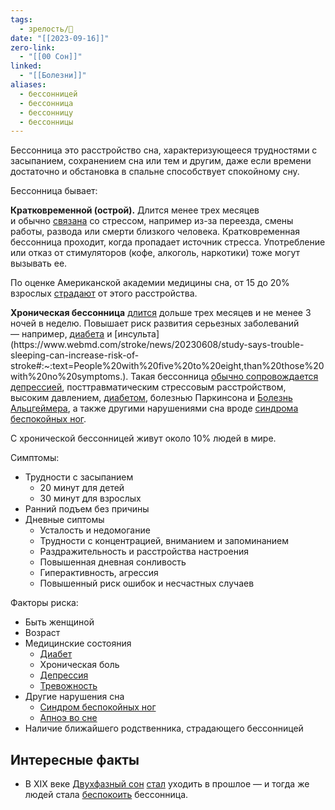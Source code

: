 ```yaml
---
tags:
  - зрелость/🌱
date: "[[2023-09-16]]"
zero-link:
  - "[[00 Сон]]"
linked:
  - "[[Болезни]]"
aliases:
  - бессонницей
  - бессонница
  - бессонницу
  - бессонницы
---
```

 Бессонница это расстройство сна, характеризующееся трудностями с засыпанием, сохранением сна или тем и другим, даже если времени достаточно и обстановка в спальне способствует спокойному сну.

Бессонница бывает:

**Кратковременной (острой).** Длится менее трех месяцев и обычно [связана](https://www.uptodate.com/contents/insomnia-beyond-the-basics#:~:text=Sleeping%20poorly%20or%20not%20enough,percent%20have%20chronic%20sleep%20difficulty) со стрессом, например из-за переезда, смены работы, развода или смерти близкого человека. Кратковременная бессонница проходит, когда пропадает источник стресса. Употребление или отказ от стимуляторов (кофе, алкоголь, наркотики) тоже могут вызывать ее. 

По оценке Американской академии медицины сна, от 15 до 20% взрослых [страдают](https://sleepeducation.org/insomnia-awareness-day-facts-stats/#:~:text=How%20common%20is%20insomnia%20among%20adults%3F%20Here%20are%20the%20numbers%3A%0A%E2%80%A2%2030%20to%2035%25%20have%20brief%20symptoms%20of%20insomnia.%0A%E2%80%A2%2015%20to%2020%25%20have%20a%20short%2Dterm%20insomnia%20disorder%2C%20which%20lasts%20less%20than%20three%20months.%0A%E2%80%A2%2010%25%20have%20a%20chronic%20insomnia%20disorder%2C%20which%20occurs%20at%20least%20three%20times%20per%20week%20for%20at%20least%20three%20months.) от этого расстройства.

**Хроническая бессонница** [длится](https://postnauka.ru/faq/60990) дольше трех месяцев и не менее 3 ночей в неделю. Повышает риск развития серьезных заболеваний — например, [диабета](https://www.niddk.nih.gov/health-information/professionals/diabetes-discoveries-practice/the-impact-of-poor-sleep-on-type-2-diabetes#:~:text=Q%3A%20Can%20sleep%20problems%20or,sleep%20all%20promote%20glucose%20intolerance.) и [инсульта](https://www.webmd.com/stroke/news/20230608/study-says-trouble-sleeping-can-increase-risk-of-stroke#:~:text=People%20with%20five%20to%20eight,than%20those%20with%20no%20symptoms.). Такая бессонница [обычно сопровождается](https://www.uptodate.com/contents/insomnia-beyond-the-basics#:~:text=Sleeping%20poorly%20or%20not%20enough,percent%20have%20chronic%20sleep%20difficulty) [депрессией](Депрессия.md), посттравматическим стрессовым расстройством, высоким давлением, [диабетом](Диабет.md), болезнью Паркинсона и [Болезнь Альцгеймера](Болезнь%20Альцгеймера.md), а также другими нарушениями сна вроде [синдрома](https://ru.wikipedia.org/wiki/%D0%A1%D0%B8%D0%BD%D0%B4%D1%80%D0%BE%D0%BC_%D0%B1%D0%B5%D1%81%D0%BF%D0%BE%D0%BA%D0%BE%D0%B9%D0%BD%D1%8B%D1%85_%D0%BD%D0%BE%D0%B3) [беспокойных ног](Синдром%20беспокойных%20ног.md).

С хронической бессонницей живут около 10% людей в мире.

Симптомы:
- Трудности с засыпанием
	- 20 минут для детей
	- 30 минут для взрослых
- Ранний подъем без причины
- Дневные сиптомы
	- Усталость и недомогание
	- Трудности с концентрацией, вниманием и запоминанием
	- Раздражительность и расстройства настроения
	- Повышенная дневная сонливость
	- Гиперактивность, агрессия
	- Повышенный риск ошибок и несчастных случаев

Факторы риска:
- Быть женщиной
- Возраст
- Медицинские состояния
	- [Диабет](Диабет.md)
	- Хроническая боль
	- [Депрессия](Депрессия.md)
	- [Тревожность](Тревожность.md)
- Другие нарушения сна
	- [Синдром беспокойных ног](Синдром%20беспокойных%20ног.md)
	- [Апноэ во сне](Апноэ%20во%20сне.md)
- Наличие ближайшего родственника, страдающего бессонницей

## Интересные факты
- В XIX веке [Двухфазный сон](Двухфазный%20сон.md) [стал](https://ottawacitizen.com/health/the-history-of-insomnia-when-waking-up-in-the-middle-of-the-night-was-completely-normal#:~:text=Medical%20books%20show%20that%20insomnia%20emerged%20as%20a%20medical%20problem%20only%20in%20the%20late%2019th%20century%20and%20early%2020th%20century.%20There%20was%20a%20sudden%20epidemic%20of%20insomnia%20in%20the%20early%2020th%20century.) уходить в прошлое — и тогда же людей стала [беспокоить](https://royalsocietypublishing.org/doi/10.1098/rsfs.2019.0074#:~:text=but%20only%20since%20the%20late%2DVictorian%20period%20has%20there%20been%20a%20specific%20diagnostic%20name%20for%20the%20individual%20who%20suffers%20chronically%20from%20insufficient%20sleep.) бессонница.